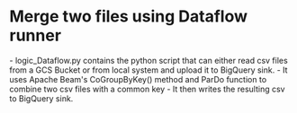 <h1>Merge two files using Dataflow runner</h1>

<body>
- logic_Dataflow.py contains the python script that can either read csv files from a GCS Bucket or from local system and upload it to BigQuery sink.
- It uses Apache Beam's CoGroupByKey() method and ParDo function to combine two csv files with a common key
- It then writes the resulting csv to BigQuery sink.  
</body>

